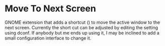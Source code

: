 # Move To Next Screen
GNOME extension that adds a shortcut (<CTRL><SHIFT><Page Up>) to move the active window to the next screen. Currently the short cut can be adjusted by editing the setting using dconf. If anybody but me ends up using it, I may be inclined to add a small configuration interface to change it.
